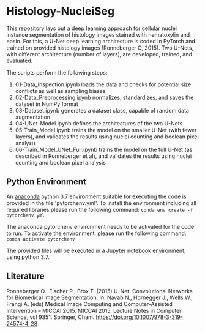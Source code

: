 # Histology-NucleiSeg
This repository lays out a deep learning approach for cellular nuclei instance segmentation of histology images stained with hematoxylin and eosin. For this, a U-Net deep learning architecture is coded in PyTorch and trained on provided histology images [Ronneberger O, 2015]. Two U-Nets, with different architecture (number of layers), are developed, trained, and evaluated. 

The scripts perform the following steps:
1. 01-Data_Inspection.ipynb loads the data and checks for potential size conflicts as well as sampling biases
2. 02-Data_Preprocessing.ipynb normalizes, standardizes, and saves the dataset in NumPy format
3. 03-Dataset.ipynb generates a dataset class, capable of random data augmentation
4. 04-UNet-Model.ipynb defines the architectures of the two U-Nets 
5. 05-Train_Model.ipynb trains the model on the smaller U-Net (with fewer layers), and validates the results using nuclei counting and boolean pixel analysis
6. 06-Train_Model_UNet_Full.ipynb trains the model on the full U-Net (as described in Ronneberger et al), and validates the results using nuclei counting and boolean pixel analysis

## Python Environment
An [anaconda](https://docs.conda.io/en/latest/miniconda.html) python 3.7 environment suitable for executing the code is provided in the file 'pytorchenv.yml'. 
To install the environment including all required libraries please run the following command:
`conda env create -f pytorchenv.yml`

The anaconda pytorchenv environment needs to be activated for the code to run. To activate the environment, please run the following command:
`conda activate pytorchenv`

The provided files will be executed in a Jupyter notebook environment, using python 3.7. 


## Literature
Ronneberger O., Fischer P., Brox T. (2015) U-Net: Convolutional Networks for Biomedical Image Segmentation. In: Navab N., Hornegger J., Wells W., Frangi A. (eds) Medical Image Computing and Computer-Assisted Intervention – MICCAI 2015. MICCAI 2015. Lecture Notes in Computer Science, vol 9351. Springer, Cham. https://doi.org/10.1007/978-3-319-24574-4_28

